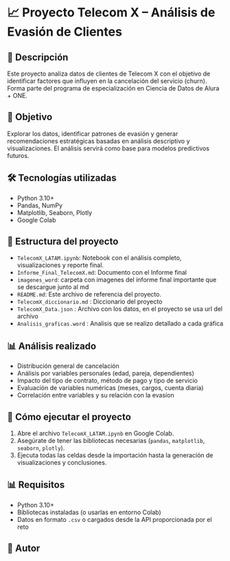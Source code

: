 # 📈 Proyecto Telecom X – Análisis de Evasión de Clientes

## 🚀 Descripción
Este proyecto analiza datos de clientes de Telecom X con el objetivo de identificar factores que influyen en la cancelación del servicio (churn). Forma parte del programa de especialización en Ciencia de Datos de Alura + ONE.

## 🔬 Objetivo
Explorar los datos, identificar patrones de evasión y generar recomendaciones estratégicas basadas en análisis descriptivo y visualizaciones. El análisis servirá como base para modelos predictivos futuros.

## 🛠️ Tecnologías utilizadas
- Python 3.10+
- Pandas, NumPy
- Matplotlib, Seaborn, Plotly
- Google Colab

## 📁 Estructura del proyecto
- `TelecomX_LATAM.ipynb`: Notebook con el análisis completo, visualizaciones y reporte final.
- `Informe_Final_TelecomX.md`: Documento con el Informe final
- `imagenes_word`: carpeta con imagenes del informe final importante que se descargue junto al md
- `README.md`: Este archivo de referencia del proyecto.
- `TelecomX_diccionario.md` : Diccionario del proyecto
- `TelecomX_Data.json` : Archivo con los datos, en el proyecto se usa url del archivo 
- `Analisis_graficas.word` : Analisis que se realizo detallado a cada gráfica

## 📊 Análisis realizado
- Distribución general de cancelación
- Análisis por variables personales (edad, pareja, dependientes)
- Impacto del tipo de contrato, método de pago y tipo de servicio
- Evaluación de variables numéricas (meses, cargos, cuenta diaria)
- Correlación entre variables y su relación con la evasíon

## 🔧 Cómo ejecutar el proyecto
1. Abre el archivo `TelecomX_LATAM.ipynb` en Google Colab.
2. Asegúrate de tener las bibliotecas necesarias (`pandas`, `matplotlib`, `seaborn`, `plotly`).
3. Ejecuta todas las celdas desde la importación hasta la generación de visualizaciones y conclusiones.

## 📊 Requisitos
- Python 3.10+
- Bibliotecas instaladas (o usarlas en entorno Colab)
- Datos en formato `.csv` o cargados desde la API proporcionada por el reto

## 👥 Autor

